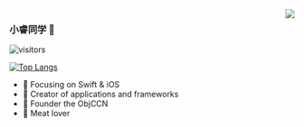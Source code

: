 <img align="right" src="https://github-readme-stats.vercel.app/api?username=onevcat&show_icons=true&icon_color=CE1D2D&text_color=718096&bg_color=ffffff&hide_title=true" />

### 小睿同学 👋

![visitors](https://visitor-badge.glitch.me/badge?page_id=fantingsheng.fantingsheng&left_color=green&right_color=red)

[![Top Langs](https://github-readme-stats.vercel.app/api/top-langs/?username=anuraghazra&layout=compact)](https://github.com/anuraghazra/github-readme-stats)


- :orange_book: Focusing on Swift & iOS
- :hammer: Creator of applications and frameworks
- :ram: Founder the ObjCCN
- :meat_on_bone: Meat lover
